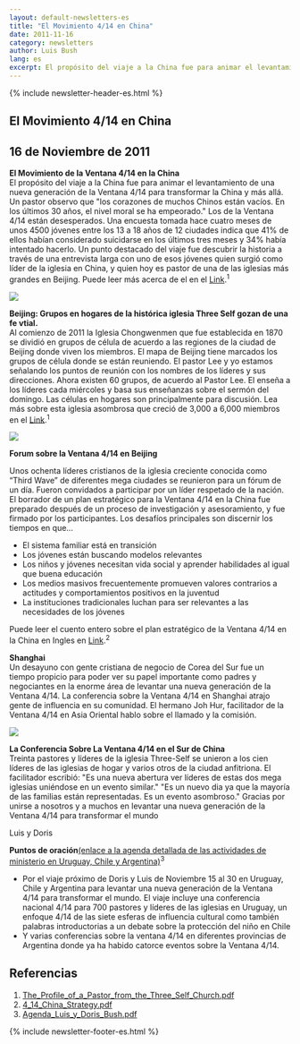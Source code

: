 ```yaml
---
layout: default-newsletters-es
title: "El Movimiento 4/14 en China"
date: 2011-11-16
category: newsletters
author: Luis Bush
lang: es
excerpt: El propósito del viaje a la China fue para animar el levantamiento de una nueva generación de la Ventana 4/14 para transformar la China y más allá. Un pastor observo que "los corazones de muchos Chinos están vacíos. En los últimos 30 años, el nivel moral se ha empeorado." Los de la Ventana 4/14 están desesperados. Una encuesta tomada hace cuatro meses de unos 4500 jóvenes entre los 13 a 18 años de 12 ciudades indica que  41% de ellos habían considerado suicidarse en los últimos tres meses y 34% había intentado hacerlo. Un punto destacado del viaje fue descubrir la historia a través de una entrevista larga con uno de esos jóvenes quien surgió como líder de la iglesia en China, y quien hoy es pastor de una de las iglesias más grandes en Beijing.
---
```

<div id="newsletter">
{% include newsletter-header-es.html %}
	<article>
	    <h1>El Movimiento 4/14 en China</h1>
		<h2 id="article-date"><time datetime="2011-11-16">16 de Noviembre de 2011</time></h2>
		<p id="first-paragraph"><strong>El Movimiento de la Ventana 4/14 en la China</strong><br>El propósito del viaje a la China fue para animar el levantamiento de una nueva generación de la Ventana 4/14 para transformar la China y más allá. Un pastor observo que "los corazones de muchos Chinos están vacíos. En los últimos 30 años, el nivel moral se ha empeorado." Los de la Ventana 4/14 están desesperados. Una encuesta tomada hace cuatro meses de unos 4500 jóvenes entre los 13 a 18 años de 12 ciudades indica que  41% de ellos habían considerado suicidarse en los últimos tres meses y 34% había intentado hacerlo. Un punto destacado del viaje fue descubrir la historia a través de una entrevista larga con uno de esos jóvenes quien surgió como líder de la iglesia en China, y quien hoy es pastor de una de las iglesias más grandes en Beijing. Puede leer más acerca de el en el <a target="_blank" href="/newsletters/resources/pdf/2012/The_Profile_of_a_Pastor_from_the_Three_Self_Church.pdf">Link</a>.<sup>1</sup></p>
		<img class="maxwidth42 align-right" src="{{ site.baseurl }}/assets/newsletters/images/2011/11/16/Luis1.png">
		<p><strong>Beijing: Grupos en hogares de la histórica iglesia Three Self gozan de una fe vtial.</strong><br>Al comienzo de 2011 la Iglesia Chongwenmen que fue establecida en 1870 se dividió en grupos de célula de acuerdo a las regiones de la ciudad de Beijing donde viven los miembros. El mapa de Beijing tiene marcados los grupos de célula donde se están reuniendo. El pastor Lee y yo estamos señalando los puntos de reunión con los nombres de los líderes y sus direcciones. Ahora existen 60 grupos, de acuerdo al Pastor Lee. El enseña a los líderes cada miércoles y basa sus enseñanzas sobre el sermón del domingo. Las células en hogares son principalmente para discusión. Lea más sobre esta iglesia asombrosa que creció de 3,000 a 6,000 miembros en el <a target="_blank" href="/newsletters/resources/pdf/2012/The_Profile_of_a_Pastor_from_the_Three_Self_Church.pdf">Link</a>.<sup>1</sup></p>
		<img class="maxwidth42 align-right" src="{{ site.baseurl }}/assets/newsletters/images/2011/11/16/Luis2.png">
		<p><strong>Forum sobre la Ventana 4/14 en Beijing</strong></p>
		<p>Unos ochenta líderes cristianos de la iglesia creciente conocida como “Third Wave” de diferentes mega ciudades  se reunieron para un fórum de un día. Fueron convidados a participar por un líder respetado de la nación. El borrador de un plan estratégico para la Ventana 4/14 en la China fue preparado después de un proceso de investigación y asesoramiento, y fue firmado por los participantes. Los desafíos principales son discernir los tiempos en que…</p>
		<ul>
			<li>El sistema familiar está en transición</li>
			<li>Los jóvenes están buscando modelos relevantes</li>
			<li>Los niños y jóvenes necesitan vida social y aprender habilidades al igual que buena educación</li>
			<li>Los medios masivos frecuentemente promueven valores contrarios a actitudes y comportamientos positivos en la juventud</li>
			<li>La instituciones tradicionales luchan para ser relevantes a las necesidades de los jóvenes</li>
		</ul>
		<p>Puede leer el cuento entero sobre el plan estratégico de la Ventana 4/14 en la China en Ingles en <a target="_blank" href="/newsletters/resources/pdf/2012/4_14_China_Strategy.pdf">Link</a>.<sup>2</sup></p>
		<p><strong>Shanghai</strong><br>Un desayuno con gente cristiana de negocio de Corea del Sur fue un tiempo propicio para poder ver su papel importante como padres y negociantes en la enorme área de levantar una nueva generación de la Ventana 4/14. La conferencia sobre la Ventana 4/14 en Shanghai atrajo gente de influencia en su comunidad. El hermano Joh Hur, facilitador de la Ventana 4/14 en Asia Oriental hablo sobre el llamado y la comisión.</p>
		<img class="maxwidth42 align-left" src="{{ site.baseurl }}/assets/newsletters/images/2011/11/16/Luis3.png">
		<p><strong>La Conferencia Sobre La Ventana 4/14 en el Sur de China</strong><br>Treinta pastores y líderes de la iglesia Three-Self se unieron a los cien líderes de las iglesias de hogar y varios otros de la ciudad anfitriona. El facilitador escribió: "Es una nueva abertura ver líderes de estas dos mega iglesias uniéndose en un evento similar." "Es un nuevo dia ya que la mayoría de las familias están representadas. Es un evento asombroso." Gracias por unirse a nosotros y a muchos en levantar una nueva generación de la Ventana 4/14 para transformar el mundo</p>
		<p id="author">Luis y Doris</p>
		<p><strong>Puntos de oración</strong><a target="_blank" href="/newsletters/resources/pdf/2012/Agenda_Luis_y_Doris_Bush.pdf">(enlace a la agenda detallada de las actividades de ministerio en Uruguay, Chile y Argentina)</a><sup>3</sup></p>
		<ul>
			<li>Por el viaje próximo de Doris y Luis de Noviembre 15 al 30 en Uruguay, Chile y Argentina para levantar una nueva generación de la Ventana 4/14 para transformar el mundo. El viaje incluye una conferencia nacional 4/14 para 700 pastores y líderes de las iglesias en Uruguay, un enfoque 4/14 de las siete esferas de influencia cultural como también palabras introductorias a un debate sobre la protección del niño en Chile</li>
			<li>Y varias conferencias sobre la ventana 4/14 en diferentes provincias de Argentina donde ya ha habido catorce eventos sobre la Ventana 4/14.</li>
		</ul>
		<h2 id="References">Referencias</h2>
		<ol class="references">
			<li><a target="_blank" href="/newsletters/resources/pdf/2012/The_Profile_of_a_Pastor_from_the_Three_Self_Church.pdf">The_Profile_of_a_Pastor_from_the_Three_Self_Church.pdf</a></li>
			<li><a target="_blank" href="/newsletters/resources/pdf/2012/4_14_China_Strategy.pdf">4_14_China_Strategy.pdf</a></li>
			<li><a target="_blank" href="/newsletters/resources/pdf/2012/Agenda_Luis_y_Doris_Bush.pdf">Agenda_Luis_y_Doris_Bush.pdf</a></li>
		</ol>
	</article>
		{% include newsletter-footer-es.html %}
	</div>
